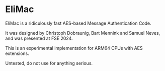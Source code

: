# EliMac

EliMac is a ridiculously fast AES-based Message Authentication Code.

It was designed by Christoph Dobraunig, Bart Mennink and Samuel Neves, and was presented at FSE 2024.

This is an experimental implementation for ARM64 CPUs with AES extensions.

Untested, do not use for anything serious.